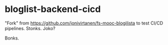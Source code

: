 # bloglist-backend-cicd

"Fork" from https://github.com/jonivirtanen/fs-mooc-blogilista to test CI/CD pipelines. Stonks. Joko?

Bonks.
